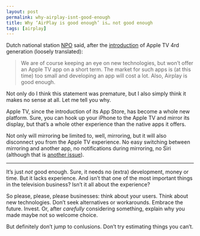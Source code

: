 ```yaml
---
layout: post
permalink: why-airplay-isnt-good-enough
title: Why ‘AirPlay is good enough’ is… not good enough
tags: [airplay]
---
```


Dutch national station [NPO](http://www.npo.nl) said, after the [introduction](http://www.apple.com/pr/library/2015/09/09Apple-Brings-Innovation-Back-to-Television-with-The-All-New-Apple-TV.html) of Apple TV 4rd generation (loosely translated):

> We are of course keeping an eye on new technologies, but won’t offer an Apple TV app on a short term. The market for such apps is (at this time) too small and developing an app will cost a lot. Also, Airplay is good enough.

Not only do I think this statement was premature, but I also simply think it makes no sense at all. Let me tell you why.

<!--more-->

Apple TV, since the introduction of its App Store, has become a whole new platform. Sure, you can hook up your iPhone to the Apple TV and mirror its display, but that’s a whole other experience than the native apps it offers.

Not only will mirroring be limited to, well, mirroring, but it will also disconnect you from the Apple TV experience. No easy switching between mirroring and another app, no notifications during mirroring, no Siri (although that is [another issue](http://9to5mac.com/2015/11/04/siri-apple-tv-countries-movies-tv-shows/)).

---

It’s just _not_ good enough. Sure, it needs no (extra) development, money or time. But it lacks experience. And isn’t that one of the most important things in the television business? Isn’t it all about the experience?

So please, please, please businesses: think about your users. Think about new technologies. Don’t seek alternatives or workarounds. Embrace the future. Invest. Or, after _carefully_ considering something, explain why you made maybe not so welcome choice.

But definitely don’t jump to conlusions. Don’t try estimating things you can’t.
